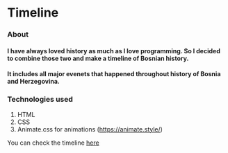 # Timeline

### About
#### I have always loved history as much as I love programming. So I decided to combine those two and make a timeline of Bosnian history.
#### It includes all major evenets that happened throughout history of Bosnia and Herzegovina.

### Technologies used
1. HTML
2. CSS
3. Animate.css for animations (https://animate.style/)

You can check the timeline [here](https://ahmedskulj00.github.io/Timeline/)
